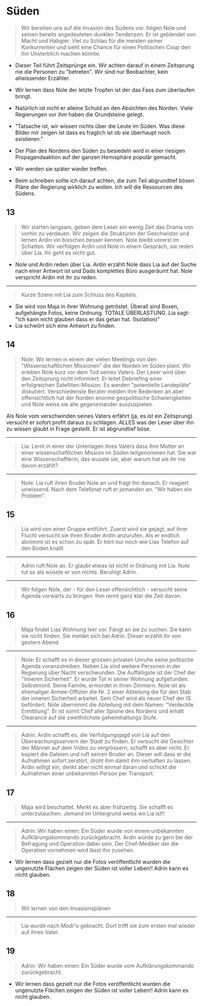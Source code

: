 # Süden
> Wir bereiten uns auf die Invasion des Südens vor. folgen Nole und seinen bereits angedeuteten dunklen Tendenzen. Er ist geblendet von Macht und Habgier. Viel zu Schlau für die meisten seiner Konkurrenten und sieht eine Chance für einen Politischen Coup  den ihn Unsterblich machen könnte.
* Dieser Teil führt Zeitsprünge ein. Wir achten darauf in einem Zeitsprung nie die Personen zu "betreten". Wir sind nur Beobachter, kein allwissender Erzähler.

* Wir lernen dass Nole der letzte Tropfen ist der das Fass zum überlaufen bringt.
* Natürlich ist nicht er alleine Schuld an den Absichten des Norden. Viele Regierungen vor ihm haben die Grundsteine gelegt.
* "Tatsache ist, wir wissen nichts über die Leute im Süden. Was diese Bilder mir zeigen ist dass es fraglich ist ob sie überhaupt noch existieren."
* Der Plan des Nordens den Süden zu besiedeln wird in einer riesigen Propagandaaktion auf der ganzen Hemisphäre populär gemacht.
* Wir werden sie später wieder treffen.
* Beim schreiben sollte ich darauf achten, die zum Teil abgrundtief bösen Pläne der Regierung wirklich zu wollen. Ich will die Ressourcen des Südens.


## 13
> Wir starten langsam, geben dem Leser ein wenig Zeit das Drama von vorhin zu verdauen.
Wir zeigen die Strukturen der Geschwister und lernen Ardin vin bisschen besser kennen. Nole bleibt vorerst im Schatten.
Wir verfolgen Ardin und Nole in einem Gespräch, sie reden über Lia. Ihr geht es nicht gut.
* Nole und Ardin reden über Lia. Ardin erzählt Nole dass Lia auf der Suche nach einer Antwort ist und Dads komplettes Büro ausgeräumt hat. Nole verspricht Ardin mit ihr zu reden.

---

> Kurze Szene mit Lia zum Schluss des Kapitels.
* Sie wird von Maja in ihrer Wohnung getröstet. Überall sind Boxen, aufgehängte Fotos, keine Ordnung. TOTALE ÜBERLASTUNG. Lia sagt: "Ich kann nicht glauben dass er das getan hat. (Isolation)"
* Lia schwört sich eine Antwort zu finden.

## 14
> Nole: Wir lernen in einem der vielen Meetings von den "Wissenschaftlichen Missionen" die der Norden im Süden plant.
Wir erleben Nole kurz vor dem Tod seines Vaters. Der Leser wird über den Zeitsprung nicht informiert. Er leitet Debriefing einer erfolgreichen Satelliten-Mission. Es werden "potentielle Landepläte" diskutiert. Verschiedenste Berater melden ihre Bedenken an aber offensichtlich hat der Norden enorme geopolitische Schwierigkeiten und Nole weiss sie alle gegeneinander auszuspielen.

Als Nole vom verschwinden seines Vaters erfährt (ja, es ist ein Zeitsprung) versucht er sofort profit daraus zu schlagen. ALLES was der Leser über ihn zu wissen glaubt in Frage gestellt. Er ist abgrundtief böse.

---

> Lia: Lernt in einer der Unterlagen ihres Vaters dass ihre Mutter an einer wissenschaftlichen Mission im Süden teilgenommen hat. Sie war eine Wissenschaftlerin, das wusste sie, aber warum hat sie ihr nie davon erzählt?

---

> Nole: Lia ruft ihren Bruder Nole an und fragt ihn danach. Er reagiert unwissend. Nach dem Telefonat ruft er jemanden an. "Wir haben ein Problem".

## 15

> Lia wird von einer Gruppe entführt. Zuerst wird sie gejagt, auf ihrer Flucht versucht sie ihren Bruder Ardin anzurufen. Als er endlich abnimmt ist es schon zu spät. Er hört nur noch wie Lias Telefon auf den Boden knallt.

---

> Adrin ruft Nole an. Er glaubt etwas ist nicht in Ordnung mit Lia. Nole tut so als wüsste er von nichts. Beruhigt Adrin.

---

> Wir folgen Nole, der - für den Leser offensichtlich - versucht seine Agenda vorwärts zu bringen. Ihm rennt ganz klar die Zeit davon.  

## 16
> Maja findet Lias Wohnung leer vor. Fängt an sie zu suchen. Sie kann sie nicht finden. Sie meldet sich bei Adrin. Dieser erzählt ihr von gestern Abend.

---

>Nole: Er schafft es in dieser grossen privaten Unruhe seine politische Agenda voranzutreiben. Neben Lia sind weitere Personen in der Regierung über Nacht verschwunden. Die Auffälligste ist der Chef der "Inneren Sicherheit". Er wurde Tot in seiner Wohnung aufgefunden. Selbstmord. Seine Familie, ermordet in ihren Zimmern. Nole ist als ehemaliger Armee-Offizier die Nr. 2 einer Abteilung die für den Stab der inneren Sicherheit arbeitet. Sein Chef wird als neuer Chef der IS befördert. Nole übernimmt die Abteilung mit dem Namen: "Verdeckte Ermittlung". Er ist somit Chef aller Spione des Nordens und erhält Clearance auf die zweithöchste geheimhaltungs Stufe.

---

> Adrin: Ardin schafft es, die Verfolgungsjagd von Lia auf den Überwachungsservern der Stadt zu finden. Er versucht die Gesichter der Männer auf dem Video zu vergrössern, schafft es aber nicht. Er kopiert die Dateien und ruft seinen Bruder an. Dieser will dass er die Aufnahmen sofort zerstört, droht ihm damit ihm verhaften zu lassen. Ardin willigt ein, denkt aber nicht einmal daran und schickt die Aufnahmen einer unbekannten Person per Transport.

## 17

> Maja wird beschattet. Merkt es aber frühzeitig. Sie schafft es unterzutauchen. Jemand im Untergrund weiss wo Lia ist!!

---

> Adrin: Wir haben einen: Ein Süder wurde von einem unbekannten Aufklärungskommando zurückgebracht. Ardin würde zu gern bei der Befragung und Operation dabei sein. Der Chef-Mediker der die Operation vornehmen wird lässt ihn zusehen.  
* Wir lernen dass gezielt nur die Fotos veröffentlicht wurden die ungenutzte Flächen zeigen der Süden ist voller Leben!! Adrin kann es nicht glauben.

## 18
> Wir lernen von den Invasionsplänen

---

>  Lia wurde nach Modr'o gebracht. Dort trifft sie zum ersten mal wieder auf ihren Vater.


## 19
> Adrin: Wir haben einen: Ein Süder wurde vom Aufklärungskommando zurückgebracht.
* Wir lernen dass gezielt nur die Fotos veröffentlicht wurden die ungenutzte Flächen zeigen der Süden ist voller Leben!! Adrin kann es nicht glauben.

